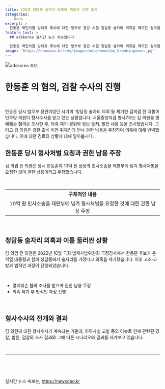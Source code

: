```yaml
---
title: 김의겸 청담동 술자리 의혹에 피의자 신분 조사
categories:
  - News
excerpt: >
  한동훈 국민의힘 당대표 후보에 대한 법무부 장관 시절 청담동 술자리 의혹을 제기한 김의겸 전 더불어민주당 의원이 검찰에 소환돼 조사를 받았다. 검찰은 김 의원을 명예훼손 혐의로 조사하고, 고소·고발 등에 대한 수사도 진행 중이다. 이와 관련된 의혹과 소송 과정에서의 경위에 대한 수사가 계속되고 있으며, 국회의원 면책특권에 따른 송치 여부에 대한 논란도 이어지고 있다.
feature_text: >
  ## adskorea 실시간 뉴스 속보입니다.

  한동훈 국민의힘 당대표 후보에 대한 법무부 장관 시절 청담동 술자리 의혹을 제기한 김의겸 전 더불어민주당 의원이 검찰에 소환돼 조사를 받았다. 검찰은 김 의원을 명예훼손 혐의로 조사하고, 고소·고발 등에 대한 수사도 진행 중이다. 이와 관련된 의혹과 소송 과정에서의 경위에 대한 수사가 계속되고 있으며, 국회의원 면책특권에 따른 송치 여부에 대한 논란도 이어지고 있다.
image: 'https://newsdao.kr/res/images/meta/newsdao_breakingnews.jpg'
---
```


<p><img src="https://newsdao.kr/res/images/meta/newsdao_breakingnews.jpg" alt="adskorea 속보" /></p>

<h1 data-ke-size="size26">한동훈 의 혐의, 검찰 수사의 진행</h1>

<p data-ke-size="size16">&nbsp;</p>

<p data-ke-size="size16">한동훈 당시 법무부 장관이었던 시기의 '청담동 술자리 의혹'을 제기한 김의겸 전 더불어민주당 의원이 형사수사를 받고 있는 상황입니다. 서울중앙지검 형사7부는 김 의원을 명예훼손 혐의로 조사한 후, 의혹 제기 경위와 정보 출처, 발언 내용 등을 조사했습니다. 그리고 김 의원은 검찰 출석 이전 취재진과 만나 권한 남용을 주장하며 의혹에 대해 반박했습니다. 이에 대한 경로와 상황에 대해 알아봅시다.</p>

<h2 data-ke-size="size22">한동훈 당시 형사처벌 요청과 권한 남용 주장</h2>

<p data-ke-size="size16">김 의겸 전 의원은 당시 한동훈이 10억 원 상당의 민사소송을 재판부에 넘겨 형사처벌을 요청한 것이 권한 남용이라고 주장했습니다.</p>

<p data-ke-size="size16">&nbsp;</p>

<table>
    <tbody>
        <tr>
            <td style="text-align: center; height: 17px;"><b>구체적인 내용</b></td>
        </tr>
        <tr>
            <td style="text-align: center; height: 17px;">10억 원 민사소송을 재판부에 넘겨 형사처벌을 요청한 것에 대한 권한 남용 주장</td>
        </tr>
    </tbody>
</table>

<p data-ke-size="size16">&nbsp;</p>

<h2 data-ke-size="size22">청담동 술자리 의혹과 이를 둘러싼 상황</h2>

<p data-ke-size="size16">김 의겸 전 의원은 2022년 10월 국회 법제사법위원회 국정감사에서 한동훈 후보가 윤석열 대통령과 함께 청담동에서 술자리를 가졌다고 의혹을 제기했습니다. 이후 고소·고발과 법적인 과정이 진행되었습니다.</p>

<p data-ke-size="size16">&nbsp;</p>

<ul>
    <li>명예훼손 혐의 조사를 받으며 권한 남용 주장</li>
    <li>의혹 제기 후 법적인 과정 진행</li>
</ul>

<p data-ke-size="size16">&nbsp;</p>

<h2 data-ke-size="size22">형사수사의 전개와 결과</h2>

<p data-ke-size="size16">김 의원에 대한 형사수사가 계속되는 가운데, 허위사실 고발 등의 이슈로 인해 관련된 경찰, 법원, 검찰의 조사 결과와 그에 따른 시나리오와 결과를 지켜보고 있습니다.</p>

<p data-ke-size="size16">&nbsp;</p>

<hr>

<p data-ke-size="size16">&nbsp;</p>

<p data-ke-size="size16">&nbsp;</p>
실시간 뉴스 속보는, <a href="https://newsdao.kr" rel="dofollow">https://newsdao.kr</a>


